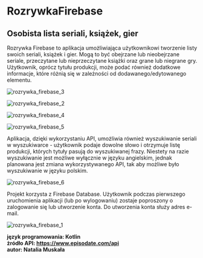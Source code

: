 # RozrywkaFirebase
## Osobista lista seriali, książek, gier

Rozrywka Firebase to aplikacja umożliwiająca użytkownikowi tworzenie listy swoich seriali, książek i gier. Mogą to być obejrzane lub nieobejrzane seriale, przeczytane lub nieprzeczytane książki oraz grane lub niegrane gry. Użytkownik, oprócz tytułu produkcji, może podać również dodatkowe informacje, które różnią się w zależności od dodawanego/edytowanego elementu.

![rozrywka_firebase_3](https://user-images.githubusercontent.com/56269299/89924083-ce279500-dc01-11ea-9428-80f53ea5b13f.png)

![rozrywka_firebase_2](https://user-images.githubusercontent.com/56269299/89924183-f1524480-dc01-11ea-9285-03f3accaf0dc.png)

![rozrywka_firebase_4](https://user-images.githubusercontent.com/56269299/89924237-08913200-dc02-11ea-9692-4d7f47cd434a.png)

![rozrywka_firebase_5](https://user-images.githubusercontent.com/56269299/89924267-13e45d80-dc02-11ea-95ae-feb149b47c4d.png)

Aplikacja, dzięki wykorzystaniu API, umożliwia również wyszukiwanie seriali w wyszukiwarce - użytkownik podaje dowolne słowo i otrzymuje listę produkcji, których tytuły pasują do wyszukiwanej frazy. Niestety na razie wyszukiwanie jest możliwe wyłącznie w języku angielskim, jednak planowana jest zmiana wykorzystywanego API, tak aby możliwe było wyszukiwanie w języku polskim.

![rozrywka_firebase_6](https://user-images.githubusercontent.com/56269299/89924374-39716700-dc02-11ea-8450-bebbed851260.png)

Projekt korzysta z Firebase Database. Użytkownik podczas pierwszego uruchomienia aplikacji (lub po wylogowaniu) zostaje poproszony o zalogowanie się lub utworzenie konta. Do utworzenia konta służy adres e-mail.

![rozrywka_firebase_1](https://user-images.githubusercontent.com/56269299/89924437-4b530a00-dc02-11ea-81df-25d446bcbd07.png)

**język programowania: Kotlin  
żródło API: https://www.episodate.com/api  
autor: Natalia Muskała**
